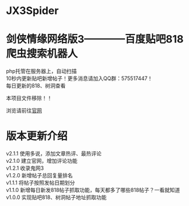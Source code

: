 # JX3Spider

剑侠情缘网络版3————百度贴吧818爬虫搜索机器人
====
php托管在服务器上，自动扫描      
10秒内更新贴吧新增帖子！更多消息请加入QQ群：575517447！   
每日更新的818、树洞查看  
  
本项目文件移除！！

浏览请前往[官网](http://www.jx3818.top/)

           
版本更新介绍
===
v2.1.1 使用多说，添加文章热评、最热评论   
v2.1.0 建立官网，增加评论功能      
v1.2.1 收录鬼网3     
v1.2.0 新增帖子总回复量排名   
v1.1.1 将帖子按照发帖日期划分    
v1.1.0 新增每日新发818帖子抓取功能，每天都多了哪些818帖子？一看就知道    
v1.0.0 实现贴吧818、树洞帖子地址抓取功能






